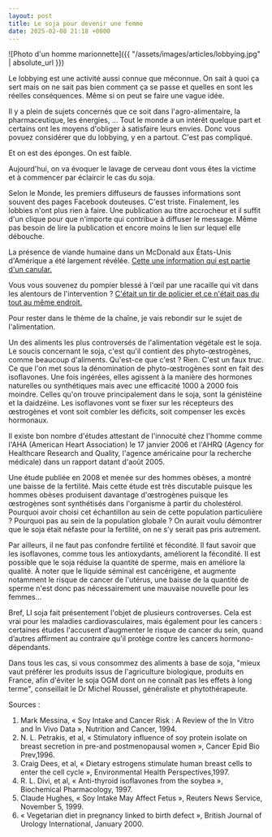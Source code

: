 ```yaml
---
layout: post
title: Le soja pour devenir une femme
date: 2025-02-08 21:18 +0000
---
```


![Photo d'un homme marionnette]({{ "/assets/images/articles/lobbying.jpg" | absolute_url }})

Le lobbying est une activité aussi connue que méconnue. On sait à quoi ça sert
mais on ne sait pas bien comment ça se passe et quelles en sont les réelles
conséquences. Même si on peut se faire une vague idée.

Il y a plein de sujets concernés que ce soit dans l'agro-alimentaire, la
pharmaceutique, les énergies, … Tout le monde a un intérêt quelque part et
certains ont les moyens d'obliger à satisfaire leurs envies. Donc vous povuez
considérer que du lobbying, y en a partout. C'est pas compliqué.

Et on est des éponges. On est faible.

Aujourd'hui, on va évoquer le lavage de cerveau dont vous
êtes la victime et à commencer par éclaircir le cas du soja.

Selon le Monde, les premiers diffuseurs de fausses informations sont souvent des
pages Facebook douteuses. C'est triste. Finalement, les lobbies n'ont plus rien à faire. Une publication
au titre accrocheur et il suffit d'un clique pour que n'importe qui contribue à
diffuser le message. Même pas besoin de lire la publication et encore moins le
lien sur lequel elle débouche.

La présence de viande humaine dans un McDonald aux États-Unis d'Amérique a été
largement révélée. [Cette une information qui est partie d'un
canular.](https://www.snopes.com/media/notnews/humanmeat.asp)

Vous vous souvenez du pompier blessé à l'œil par une racaille qui vit dans les
alentours de l'intervention ? [C'était un tir de policier et ce n'était pas du tout au même endroit.](http://www.lemonde.fr/les-decodeurs/article/2017/02/28/l-intox-du-pompier-a-l-il-creve-par-la-racaille_5086948_4355770.html)

Pour rester dans le thème de la chaîne, je vais rebondir sur le sujet de
l'alimentation.

Un des aliments les plus controversés de l'alimentation végétale est le soja. Le
soucis concernant le soja, c'est qu'il contient des phyto-œstrogènes, comme
beaucoup d'aliments. Qu'est-ce que c'est ? Rien. C'est un faux truc. Ce que l'on
met sous la dénomination de phyto-œstrogènes sont en fait des isoflavones. Une
fois ingérées, elles agissent à la manière des hormones naturelles ou
synthétiques mais avec une efficacité 1000 à 2000 fois moindre. Celles qu'on
trouve principalement dans le soja, sont la génistéine et la daidzéine. Les
isoflavones vont se fixer sur les récepteurs des œstrogènes et vont soit combler
les déficits, soit compenser les excès hormonaux.

Il existe bon nombre d'études attestant de l'innocuité chez l'homme comme
l'AHA (American Heart Association) le 17 janvier 2006 et l'AHRQ (Agency for
Healthcare Research and Quality, l'agence américaine pour la recherche médicale) dans un rapport datant d'août 2005.

Une étude publiée en 2008 et menée sur des hommes obèses, a montré une baisse de
la fertilité. Mais cette étude est très discutable puisque les hommes obèses
produisent davantage d'œstrogènes puisque les œstrogènes sont synthétisés dans
l'organisme à partir du cholestérol. Pourquoi avoir choisi cet échantillon au
sein de cette population particulière ? Pourquoi pas au sein de la population
globale ? On aurait voulu démontrer que le soja était néfaste pour la fertilité,
on ne s’y serait pas pris autrement.

Par ailleurs, il ne faut pas confondre fertilité et fécondité. Il faut savoir
que les isoflavones, comme tous les antioxydants, améliorent la fécondité. Il
est possible que le soja réduise la quantité de sperme, mais en améliore la
qualité. À noter que le liquide séminal est cancérigène, et augmente notamment
le risque de cancer de l'utérus, une baisse de la quantité de sperme n'est donc
pas nécessairement une mauvaise nouvelle pour les femmes…

Bref, Ll soja fait présentement l'objet de plusieurs controverses. Cela est vrai
pour les maladies cardiovasculaires, mais également pour les cancers : certaines
études l'accusent d’augmenter le risque de cancer du sein, quand d’autres
affirment au contraire qu'il protège contre les cancers hormono-dépendants. 

Dans tous les cas, si vous consommez des aliments à base de soja, "mieux vaut
préférer les produits issus de l'agriculture biologique, produits en France,
afin d'éviter le soja OGM dont on ne connaît pas les effets à long terme",
conseillait le Dr Michel Roussel, généraliste et phytothérapeute.

Sources :

1. Mark Messina, « Soy Intake and Cancer Risk :
A Review of the In Vitro and In Vivo Data », Nutrition and Cancer, 1994.
2. N. L. Petrakis, et al, « Stimulatory influence of soy
protein isolate on breast secretion in pre-and postmenopausal women », Cancer
Epid Bio Prev,1996.
3. Craig Dees, et al, « Dietary estrogens stimulate human breast cells to enter
the cell cycle », Environmental Health Perspectives,1997.
4. R. L. Divi, et al, « Anti-thyroid isoflavones from the
soybea », Biochemical Pharmacology, 1997.
5. Claude Hughes, « Soy Intake May Affect Fetus », Reuters News Service,
November 5, 1999.
6. « Vegetarian diet in pregnancy linked to birth defect », British Journal of
   Urology International, January 2000.
